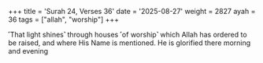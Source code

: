 +++
title = 'Surah 24, Verses 36'
date = '2025-08-27'
weight = 2827
ayah = 36
tags = ["allah", "worship"]
+++

˹That light shines˺ through houses ˹of worship˺ which Allah has ordered to be raised, and where His Name is mentioned. He is glorified there morning and evening